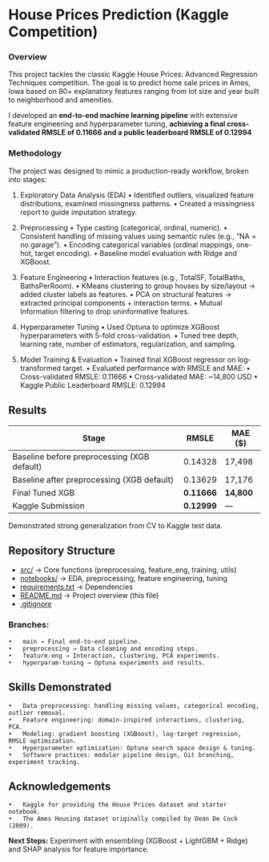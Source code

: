 # House Prices Prediction (Kaggle Competition)

### Overview
This project tackles the classic Kaggle House Prices: Advanced Regression Techniques competition.
The goal is to predict home sale prices in Ames, Iowa based on 80+ explanatory features ranging from lot size and year built to neighborhood and amenities.

I developed an **end-to-end machine learning pipeline** with extensive feature engineering and hyperparameter tuning, **achieving a final cross-validated RMSLE of 0.11666 and a public leaderboard RMSLE of 0.12994**


### Methodology

The project was designed to mimic a production-ready workflow, broken into stages:

1.	Exploratory Data Analysis (EDA)
	  •	Identified outliers, visualized feature distributions, examined missingness patterns.
	  •	Created a missingness report to guide imputation strategy.
   
2.	Preprocessing
  •	Type casting (categorical, ordinal, numeric).
  •	Consistent handling of missing values using semantic rules (e.g., “NA = no garage”).
  •	Encoding categorical variables (ordinal mappings, one-hot, target encoding).
  •	Baseline model evaluation with Ridge and XGBoost.
   
3.	Feature Engineering
  •	Interaction features (e.g., TotalSF, TotalBaths, BathsPerRoom).
  •	KMeans clustering to group houses by size/layout → added cluster labels as features.
  •	PCA on structural features → extracted principal components + interaction terms.
  •	Mutual Information filtering to drop uninformative features.
   
4.	Hyperparameter Tuning
  •	Used Optuna to optimize XGBoost hyperparameters with 5-fold cross-validation.
  •	Tuned tree depth, learning rate, number of estimators, regularization, and sampling.
   
5.	Model Training & Evaluation
  •	Trained final XGBoost regressor on log-transformed target.
  •	Evaluated performance with RMSLE and MAE:
  •	Cross-validated RMSLE: 0.11666
  •	Cross-validated MAE: ~14,800 USD
  •	Kaggle Public Leaderboard RMSLE: 0.12994



## Results

| Stage                    | RMSLE   | MAE ($)   |
|---------------------------|---------|-----------|
| Baseline before preprocessing (XGB default)    | 0.14328   | 17,498    |
| Baseline after preprocessing (XGB default)    | 0.13629   | 17,176    |
| Final Tuned XGB           | **0.11666** | **14,800** |
| Kaggle Submission         | **0.12999** | — |

Demonstrated strong generalization from CV to Kaggle test data.


## Repository Structure
- [src/](src) → Core functions (preprocessing, feature_eng, training, utils)
- [notebooks/](notebooks) → EDA, preprocessing, feature engineering, tuning
- [requirements.txt](requirements.txt) → Dependencies
- [README.md](README.md) → Project overview (this file)
- [.gitignore](.gitignore)


### Branches:
	•	main → Final end-to-end pipeline.
	•	preprocessing → Data cleaning and encoding steps.
	•	feature-eng → Interaction, clustering, PCA experiments.
	•	hyperparam-tuning → Optuna experiments and results.


## Skills Demonstrated
	•	Data preprocessing: handling missing values, categorical encoding, outlier removal.
	•	Feature engineering: domain-inspired interactions, clustering, PCA.
	•	Modeling: gradient boosting (XGBoost), log-target regression, RMSLE optimization.
	•	Hyperparameter optimization: Optuna search space design & tuning.
	•	Software practices: modular pipeline design, Git branching, experiment tracking.


## Acknowledgements
	•	Kaggle for providing the House Prices dataset and starter notebook.
	•	The Ames Housing dataset originally compiled by Dean De Cock (2009).


**Next Steps:** Experiment with ensembling (XGBoost + LightGBM + Ridge) and SHAP analysis for feature importance.
